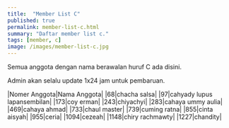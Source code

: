 ```yaml
---
title:  "Member List C"
published: true
permalink: member-list-c.html
summary: "Daftar member list c."
tags: [member, c]
image: /images/member-list-c.jpg
---
```


Semua anggota dengan nama berawalan huruf C ada disini.

Admin akan selalu update 1x24 jam untuk pembaruan.

|Nomer Anggota|Nama Anggota|
|68|chacha salsa|
|97|cahyady lupus lapansembilan|
|173|coy erman|
|243|chiyachyi|
|283|cahaya ummy aulia|
|469|cahaya ahmad|
|733|chaul master|
|739|cuming ratna|
|855|cinta aisyah|
|955|ceria|
|1094|cezeah|
|1148|chiry rachmawty|
|1227|chandity|
